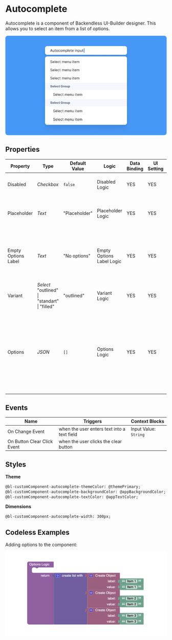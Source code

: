 # Autocomplete

Autocomplete is a component of Backendless UI-Builder designer. This allows you to select an item from a list of options.

<p align="center">
  <img src="./thumbnail.png" alt="main thumbnail" width="780"/>
</p>

## Properties

| Property            | Type                                                | Default Value | Logic                     | Data Binding | UI Setting | Description                                                                                                                                                                                 |
|---------------------|-----------------------------------------------------|---------------|---------------------------|--------------|------------|---------------------------------------------------------------------------------------------------------------------------------------------------------------------------------------------|
| Disabled            | *Checkbox*                                          | `false`       | Disabled Logic            | YES          | YES        | This handler allows you to disable a component.                                                                                                                                             |
| Placeholder         | *Text*                                              | "Placeholder" | Placeholder Logic         | YES          | YES        | This handler allows you to specify a label of autocomplete component.                                                                                                                       |
| Empty Options Label | *Text*                                              | "No options"  | Empty Options Label Logic | YES          | YES        | This handler allows you to add a label that will be displayed when the dropdown menu is empty.                                                                                              |
| Variant             | *Select* <br/> "outlined" \| "standart" \| "filled" | "outlined"    | Variant Logic             | YES          | YES        | This handler allows you to specify the variant of autocomplete.                                                                                                                             |
| Options             | *JSON*                                              | `[]`          | Options Logic             | YES          | YES        | This handler allows you to add options to be displayed in the options list. Watch [Codeless Examples](#Examples). Signature of options: List of objects {value: `String`, label: `String`}. |

## Events

| Name                        | Triggers                                    | Context Blocks                             |
|-----------------------------|---------------------------------------------|--------------------------------------------|
| On Change Event             | when the user enters text into a text field | Input Value: `String`                      |
| On Button Clear Click Event | when the user clicks the clear button       |                                            |

## Styles

**Theme**
````
@bl-customComponent-autocomplete-themeColor: @themePrimary;
@bl-customComponent-autocomplete-backgroundColor: @appBackgroundColor;
@bl-customComponent-autocomplete-textColor: @appTextColor;
````

**Dimensions**
````
@bl-customComponent-autocomplete-width: 300px;
````

## <a name="Examples"></a> Codeless Examples

Adding options to the component:

<img alt="adding options" src="./example-images/adding-options.png" width="720" />
